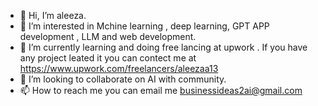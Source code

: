 - 👋 Hi, I’m aleeza.
- 👀 I’m interested in Mchine learning , deep learning, GPT APP development , LLM and web development.
- 🌱 I’m currently learning and doing free lancing at upwork . If you have any project leated it you can contect me at https://www.upwork.com/freelancers/aleezaa13 
- 💞️ I’m looking to collaborate on AI with community.
- 📫 How to reach me you can email me businessideas2ai@gmail.com

<!---
businessideas2ai/businessideas2ai is a ✨ special ✨ repository because its `README.md` (this file) appears on your GitHub profile.
You can click the Preview link to take a look at your changes.
--->
